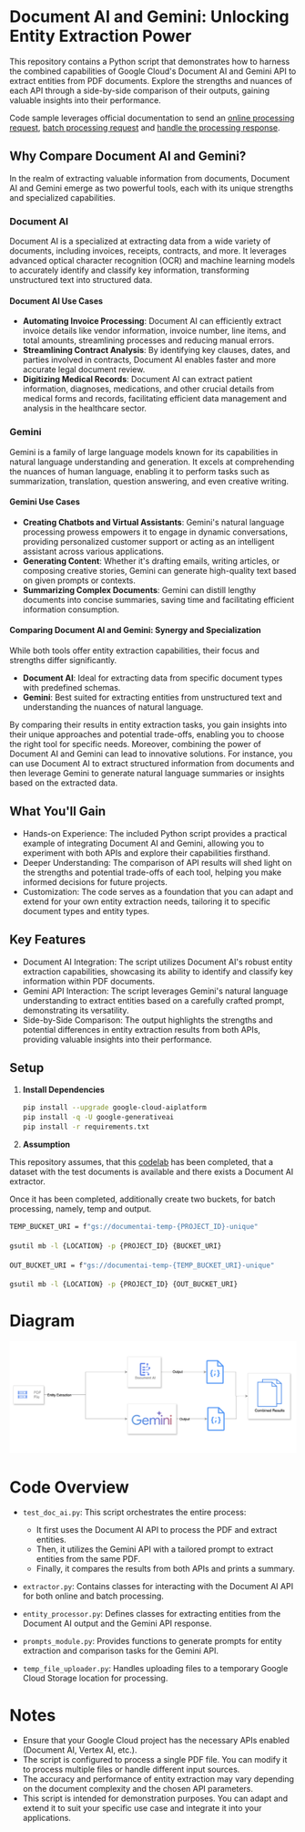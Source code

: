 # Document AI and Gemini: Unlocking Entity Extraction Power

This repository contains a Python script that demonstrates how to harness the combined capabilities of Google Cloud's Document AI and Gemini API to extract entities from PDF documents. Explore the strengths and nuances of each API through a side-by-side comparison of their outputs, gaining valuable insights into their performance.

Code sample leverages official documentation to send an [online processing request](https://cloud.google.com/document-ai/docs/samples/documentai-process-document), [batch processing request](https://cloud.google.com/document-ai/docs/samples/documentai-batch-process-document#documentai_batch_process_document-python) and [handle the processing response](https://cloud.google.com/document-ai/docs/handle-response).

## Why Compare Document AI and Gemini?

In the realm of extracting valuable information from documents, Document AI and Gemini emerge as two powerful tools, each with its unique strengths and specialized capabilities.

### Document AI

Document AI is a specialized at extracting data from a wide variety of documents, including invoices, receipts, contracts, and more. It leverages advanced optical character recognition (OCR) and machine learning models to accurately identify and classify key information, transforming unstructured text into structured data.

#### Document AI Use Cases

- **Automating Invoice Processing**: Document AI can efficiently extract invoice details like vendor information, invoice number, line items, and total amounts, streamlining processes and reducing manual errors.
- **Streamlining Contract Analysis**: By identifying key clauses, dates, and parties involved in contracts, Document AI enables faster and more accurate legal document review.
- **Digitizing Medical Records**: Document AI can extract patient information, diagnoses, medications, and other crucial details from medical forms and records, facilitating efficient data management and analysis in the healthcare sector.

### Gemini

Gemini is a family of large language models known for its capabilities in natural language understanding and generation. It excels at comprehending the nuances of human language, enabling it to perform tasks such as summarization, translation, question answering, and even creative writing.

#### Gemini Use Cases

- **Creating Chatbots and Virtual Assistants**: Gemini's natural language processing prowess empowers it to engage in dynamic conversations, providing personalized customer support or acting as an intelligent assistant across various applications.
- **Generating Content**: Whether it's drafting emails, writing articles, or composing creative stories, Gemini can generate high-quality text based on given prompts or contexts.
- **Summarizing Complex Documents**: Gemini can distill lengthy documents into concise summaries, saving time and facilitating efficient information consumption.

#### Comparing Document AI and Gemini: Synergy and Specialization

While both tools offer entity extraction capabilities, their focus and strengths differ significantly.

- **Document AI**: Ideal for extracting data from specific document types with predefined schemas.
- **Gemini**: Best suited for extracting entities from unstructured text and understanding the nuances of natural language.

By comparing their results in entity extraction tasks, you gain insights into their unique approaches and potential trade-offs, enabling you to choose the right tool for specific needs.
Moreover, combining the power of Document AI and Gemini can lead to innovative solutions. For instance, you can use Document AI to extract structured information from documents and then leverage Gemini to generate natural language summaries or insights based on the extracted data.

## What You'll Gain

- Hands-on Experience: The included Python script provides a practical example of integrating Document AI and Gemini, allowing you to experiment with both APIs and explore their capabilities firsthand.
- Deeper Understanding: The comparison of API results will shed light on the strengths and potential trade-offs of each tool, helping you make informed decisions for future projects.
- Customization: The code serves as a foundation that you can adapt and extend for your own entity extraction needs, tailoring it to specific document types and entity types.

## Key Features

- Document AI Integration: The script utilizes Document AI's robust entity extraction capabilities, showcasing its ability to identify and classify key information within PDF documents.
- Gemini API Interaction: The script leverages Gemini's natural language understanding to extract entities based on a carefully crafted prompt, demonstrating its versatility.
- Side-by-Side Comparison: The output highlights the strengths and potential differences in entity extraction results from both APIs, providing valuable insights into their performance.

## Setup

1. **Install Dependencies**

   ```bash
   pip install --upgrade google-cloud-aiplatform
   pip install -q -U google-generativeai
   pip install -r requirements.txt

   ```

2. **Assumption**

This repository assumes, that this [codelab](https://www.cloudskillsboost.google/focuses/67855?parent=catalog) has been completed, that a dataset with the test documents is available and there exists a Document AI extractor.

Once it has been completed, additionally create two buckets, for batch processing, namely, temp and output.

```bash
TEMP_BUCKET_URI = f"gs://documentai-temp-{PROJECT_ID}-unique"

gsutil mb -l {LOCATION} -p {PROJECT_ID} {BUCKET_URI}

OUT_BUCKET_URI = f"gs://documentai-temp-{TEMP_BUCKET_URI}-unique"

gsutil mb -l {LOCATION} -p {PROJECT_ID} {OUT_BUCKET_URI}
```

# Diagram

![alt text](diagram.png)

# Code Overview

- `test_doc_ai.py`: This script orchestrates the entire process:

  - It first uses the Document AI API to process the PDF and extract entities.
  - Then, it utilizes the Gemini API with a tailored prompt to extract entities from the same PDF.
  - Finally, it compares the results from both APIs and prints a summary.

- `extractor.py`: Contains classes for interacting with the Document AI API for both online and batch processing.

- `entity_processor.py`: Defines classes for extracting entities from the Document AI output and the Gemini API response.

- `prompts_module.py`: Provides functions to generate prompts for entity extraction and comparison tasks for the Gemini API.

- `temp_file_uploader.py`: Handles uploading files to a temporary Google Cloud Storage location for processing.

# Notes

- Ensure that your Google Cloud project has the necessary APIs enabled (Document AI, Vertex AI, etc.).
- The script is configured to process a single PDF file. You can modify it to process multiple files or handle different input sources.
- The accuracy and performance of entity extraction may vary depending on the document complexity and the chosen API parameters.
- This script is intended for demonstration purposes. You can adapt and extend it to suit your specific use case and integrate it into your applications.
